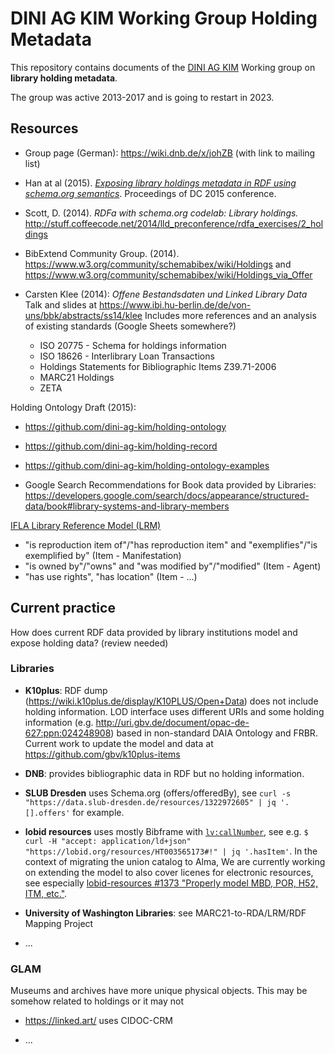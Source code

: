 # DINI AG KIM Working Group Holding Metadata

This repository contains documents of the [DINI AG KIM](https://wiki.dnb.de/display/DINIAGKIM) Working group on **library holding metadata**.

The group was active 2013-2017 and is going to restart in 2023.

## Resources

- Group page (German): https://wiki.dnb.de/x/johZB (with link to mailing list)

- Han at al (2015). *[Exposing library holdings metadata in RDF using schema.org semantics](https://dcpapers.dublincore.org/pubs/article/view/3772)*. Proceedings of DC 2015 conference.

- Scott, D. (2014). *RDFa with schema.org codelab: Library holdings.*
  http://stuff.coffeecode.net/2014/lld_preconference/rdfa_exercises/2_holdings

- BibExtend Community Group. (2014). https://www.w3.org/community/schemabibex/wiki/Holdings and https://www.w3.org/community/schemabibex/wiki/Holdings_via_Offer

- Carsten Klee (2014): *Offene Bestandsdaten und Linked Library Data*
  Talk and slides at https://www.ibi.hu-berlin.de/de/von-uns/bbk/abstracts/ss14/klee
  Includes more references and an analysis of existing standards (Google Sheets somewhere?)
  
   - ISO 20775 - Schema for holdings information
   - ISO 18626 - Interlibrary Loan Transactions
   - Holdings Statements for Bibliographic Items Z39.71-2006
   - MARC21 Holdings
   - ZETA

Holding Ontology Draft (2015):

- https://github.com/dini-ag-kim/holding-ontology
- https://github.com/dini-ag-kim/holding-record
- https://github.com/dini-ag-kim/holding-ontology-examples

- Google Search Recommendations for Book data provided by Libraries:
  https://developers.google.com/search/docs/appearance/structured-data/book#library-systems-and-library-members

[IFLA Library Reference Model (LRM)](https://www.iflastandards.info/lrm)
- "is reproduction item of"/"has reproduction item" and "exemplifies"/"is exemplified by" (Item - Manifestation)
- "is owned by"/"owns" and "was modified by"/"modified" (Item - Agent)
- "has use rights", "has location" (Item - ...)

## Current practice

How does current RDF data provided by library institutions model and expose holding data? (review needed)

### Libraries

- **K10plus**: RDF dump (https://wiki.k10plus.de/display/K10PLUS/Open+Data) does not include holding information. LOD interface uses different URIs and some holding information (e.g. http://uri.gbv.de/document/opac-de-627:ppn:024248908) based in non-standard DAIA Ontology and FRBR. Current work to update the model and data at https://github.com/gbv/k10plus-items

- **DNB**: provides bibliographic data in RDF but no holding information.

- **SLUB Dresden** uses Schema.org (offers/offeredBy), see `curl -s "https://data.slub-dresden.de/resources/1322972605" | jq '.[].offers'` for example.

- **lobid resources** uses mostly Bibframe with [`lv:callNumber`](http://purl.org/lobid/lv#callNumber), see e.g. `$ curl -H "accept: application/ld+json" "https://lobid.org/resources/HT003565173#!" | jq '.hasItem'`. In the context of migrating the union catalog to Alma, We are currently working on extending the model to also cover licenes for electronic resources, see especially [lobid-resources #1373 "Properly model MBD, POR, H52, ITM, etc."](https://github.com/hbz/lobid-resources/issues/1373).

- **University of Washington Libraries**: see MARC21-to-RDA/LRM/RDF Mapping Project

- ...

### GLAM

Museums and archives have more unique physical objects. This may be somehow related to holdings or it may not

- https://linked.art/ uses CIDOC-CRM

- ...

  

